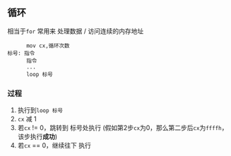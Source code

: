 ##  循环
相当于`for` 
常用来 处理数据 / 访问连续的内存地址
```shell
	  mov cx,循环次数
标号: 指令
	  指令
 	  ...
	  loop 标号
```


###   过程
1. 执行到`loop 标号` 
2. `cx` 减 1 
3. 若`cx` != 0，跳转到 标号处执行 (假如第2步`cx`为0，那么第二步后`cx`为`ffffh`，该步执行**成功**)
4. 若`cx` == 0，继续往下 执行 
